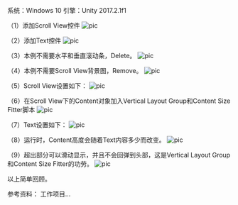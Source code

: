 系统：Windows 10
引擎：Unity 2017.2.1f1

（1）添加Scroll View控件
 ![pic](.\pic\1.png)

（2）添加Text控件
 ![pic](.\pic\2.png)

（3）本例不需要水平和垂直滚动条，Delete。
 ![pic](.\pic\3.png)

（4）本例不需要Scroll View背景图，Remove。
 ![pic](.\pic\4.png)

（5）Scroll View设置如下：
 ![pic](.\pic\5.png)

（6）在Scroll View下的Content对象加入Vertical Layout Group和Content Size Fitter脚本
 ![pic](.\pic\6.png)

（7）Text设置如下：
 ![pic](.\pic\7.png)

（8）运行时，Content高度会随着Text内容多少而改变。
 ![pic](.\pic\8.png)

（9）超出部分可以滑动显示，并且不会回弹到头部，这是Vertical Layout Group和Content Size Fitter的功劳。
 ![pic](.\pic\9.png)



以上简单回顾。

参考资料：
工作项目...